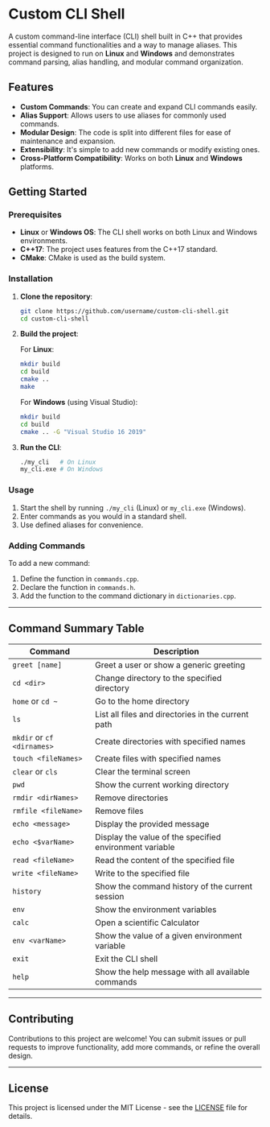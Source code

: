 # Custom CLI Shell

A custom command-line interface (CLI) shell built in C++ that provides essential command functionalities and a way to manage aliases. This project is designed to run on **Linux** and **Windows** and demonstrates command parsing, alias handling, and modular command organization.

## Features

- **Custom Commands**: You can create and expand CLI commands easily.
- **Alias Support**: Allows users to use aliases for commonly used commands.
- **Modular Design**: The code is split into different files for ease of maintenance and expansion.
- **Extensibility**: It's simple to add new commands or modify existing ones.
- **Cross-Platform Compatibility**: Works on both **Linux** and **Windows** platforms.

## Getting Started

### Prerequisites

- **Linux** or **Windows OS**: The CLI shell works on both Linux and Windows environments.
- **C++17**: The project uses features from the C++17 standard.
- **CMake**: CMake is used as the build system.

### Installation

1. **Clone the repository**:

    ```bash
    git clone https://github.com/username/custom-cli-shell.git
    cd custom-cli-shell
    ```

2. **Build the project**:

    For **Linux**:

    ```bash
    mkdir build
    cd build
    cmake ..
    make
    ```

    For **Windows** (using Visual Studio):

    ```bash
    mkdir build
    cd build
    cmake .. -G "Visual Studio 16 2019"
    ```

3. **Run the CLI**:

    ```bash
    ./my_cli   # On Linux
    my_cli.exe # On Windows
    ```

### Usage

1. Start the shell by running `./my_cli` (Linux) or `my_cli.exe` (Windows).
2. Enter commands as you would in a standard shell.
3. Use defined aliases for convenience.

### Adding Commands

To add a new command:

1. Define the function in `commands.cpp`.
2. Declare the function in `commands.h`.
3. Add the function to the command dictionary in `dictionaries.cpp`.

---

## Command Summary Table

| Command                                | Description                                           |
|----------------------------------------|-------------------------------------------------------|
| `greet [name]`                         | Greet a user or show a generic greeting               |
| `cd <dir>`                             | Change directory to the specified directory           |
| `home` or `cd ~`                       | Go to the home directory                             |
| `ls`                                    | List all files and directories in the current path   |
| `mkdir` or `cf <dirnames>`             | Create directories with specified names               |
| `touch <fileNames>`                    | Create files with specified names                     |
| `clear` or `cls`                       | Clear the terminal screen                             |
| `pwd`                                   | Show the current working directory                    |
| `rmdir <dirNames>`                     | Remove directories                                   |
| `rmfile <fileName>`                    | Remove files                                         |
| `echo <message>`                       | Display the provided message                          |
| `echo <$varName>`                      | Display the value of the specified environment variable |
| `read <fileName>`                      | Read the content of the specified file                |
| `write <fileName>`                     | Write to the specified file                           |
| `history`                              | Show the command history of the current session       |
| `env`                                  | Show the environment variables                       |
| `calc`                                 | Open a scientific Calculator                          |
| `env <varName>`                        | Show the value of a given environment variable        |
| `exit`                                 | Exit the CLI shell                                    |
| `help`                                 | Show the help message with all available commands     |

---

## Contributing

Contributions to this project are welcome! You can submit issues or pull requests to improve functionality, add more commands, or refine the overall design.

---

## License

This project is licensed under the MIT License - see the [LICENSE](LICENSE) file for details.

